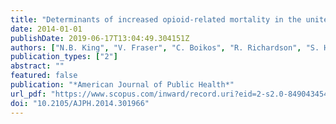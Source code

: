 ```yaml
---
title: "Determinants of increased opioid-related mortality in the united states and canada, 1990-2013: A systematic review"
date: 2014-01-01
publishDate: 2019-06-17T13:04:49.304151Z
authors: ["N.B. King", "V. Fraser", "C. Boikos", "R. Richardson", "S. Harper"]
publication_types: ["2"]
abstract: ""
featured: false
publication: "*American Journal of Public Health*"
url_pdf: "https://www.scopus.com/inward/record.uri?eid=2-s2.0-84904345489&doi=10.2105%2fAJPH.2014.301966&partnerID=40&md5=e52960e95afee951ecd5621ca63f21b6"
doi: "10.2105/AJPH.2014.301966"
---
```


